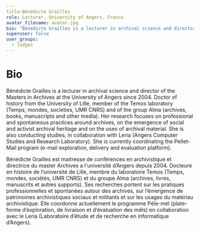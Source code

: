 ```yaml
---
title:Bénédicte Grailles 
role: Lecturer, University of Angers, France
avatar_filename: avatar.jpg
bio: "Bénédicte Grailles is a lecturer in archival science and director of the Masters in Archives at the University of Angers since 2004. Doctor of history from the University of Lille, member of the Temos laboratory."
superuser: false
user_groups:
  - Judges
---
```


# Bio

Bénédicte Grailles is a lecturer in archival science and director of the Masters in Archives at the University of Angers since 2004. Doctor of history from the University of Lille, member of the Temos laboratory (Temps, mondes, societies, UMR CNRS) and of the group Alma (archives, books, manuscripts and other media). Her research focuses on professional and spontaneous practices around archives, on the emergence of social and activist archival heritage and on the uses of archival material. She is also conducting studies, in collaboration with Leria (Angers Computer Studies and Research Laboratory). She is currently coordinating the Pellet-Mail program (e-mail exploration, delivery and evaluation platform).

Bénédicte Grailles est maitresse de conférences en archivistique et directrice du master Archives a l'université d’Angers depuis 2004. Docteure en histoire de l’université de Lille, membre du laboratoire Temos (Temps, mondes, sociétés, UMR CNRS) et du groupe Alma (archives, livres, manuscrits et autres supports). Ses recherches portent sur les pratiques professionnelles et spontanées autour des archives, sur l’émergence de patrimoines archivistiques sociaux et militants et sur les usages du matériau archivistique. Elle coordonne actuellement le programme Péle-mél (plate-forme d’exploration, de livraison et d‘évaluation des méls) en collaboration avec le Leria (Laboratoire d’étude et de recherche en informatique d’Angers).
